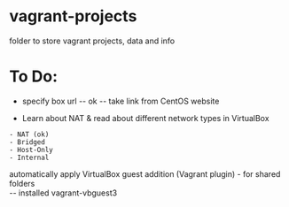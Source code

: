 # vagrant-projects
folder to store vagrant projects, data and info
# To Do:

* specify box url  --  ok -- take link from CentOS website


* Learn about NAT & read about different network types in VirtualBox
```
- NAT (ok)
- Bridged
- Host-Only
- Internal
```



automatically apply VirtualBox guest addition (Vagrant plugin) - for shared folders  
  --  installed vagrant-vbguest3
